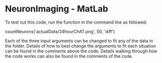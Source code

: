 # NeuronImaging - MatLab

To test out this code, run the function in the command line as followed:

countNeurons('actualData/24hourChAT.png', 50, 'diff')

Each of the three input arguments can be changed to fit any of the data in the folder. Details of how to best change the arguments to fit each situation can be found in the comments above the code. Details walking through how the code works can also be found in the comments of the code.
